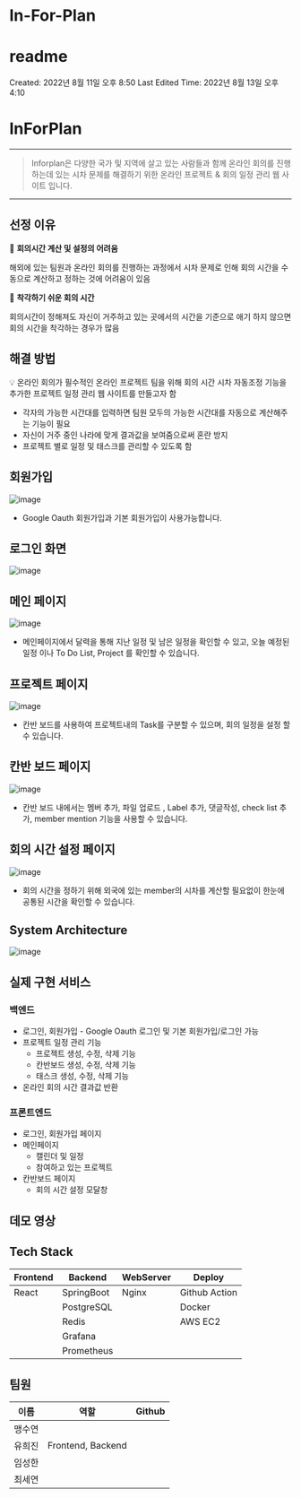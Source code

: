 # In-For-Plan
# readme

Created: 2022년 8월 11일 오후 8:50
Last Edited Time: 2022년 8월 13일 오후 4:10

# InForPlan

---

> Inforplan은 다양한 국가 및 지역에 살고 있는 사람들과 함께 온라인 회의를 진행하는데 있는 시차 문제를 해결하기 위한 온라인 프로젝트 & 회의 일정 관리 웹 사이트 입니다.
> 

---

## 선정 이유

📍 **회의시간 계산 및 설정의 어려움**

해외에 있는 팀원과 온라인 회의를 진행하는 과정에서 시차 문제로 인해 회의 시간을 수동으로 계산하고 정하는 것에 어려움이 있음

📍 **착각하기 쉬운 회의 시간**

회의시간이 정해져도 자신이 거주하고 있는 곳에서의 시간을 기준으로 애기 하지 않으면 회의 시간을 착각하는 경우가 많음

## 해결 방법

💡 온라인 회의가 필수적인 온라인 프로젝트 팀을 위해 회의 시간 시차 자동조정 기능을 추가한 프로젝트 일정 관리 웹 사이트를 만들고자 함

- 각자의 가능한 시간대를 입력하면 팀원 모두의 가능한 시간대를 자동으로 계산해주는 기능이 필요
- 자신이 거주 중인 나라에 맞게 결과값을 보여줌으로써 혼란 방지
- 프로젝트 별로 일정 및 태스크를 관리할 수 있도록 함

## 회원가입

![image](https://user-images.githubusercontent.com/96467030/184610401-cc0e57c2-8588-42ef-a730-d75eb82cc458.png)

- Google Oauth 회원가입과 기본 회원가입이 사용가능합니다.

## 로그인 화면

![image](https://user-images.githubusercontent.com/96467030/184610437-2b1747c8-7878-4157-9eba-e36090ff12c3.png)

## 메인 페이지

![image](https://user-images.githubusercontent.com/96467030/184610477-b0ce142c-8e06-49bf-ad8a-2e153f260a10.png)

- 메인페이지에서 달력을 통해 지난 일정 및 남은 일정을 확인할 수 있고, 오늘 예정된 일정 이나 To Do List, Project 를 확인할 수 있습니다.

## 프로젝트 페이지

![image](https://user-images.githubusercontent.com/96467030/184610537-adbb3a83-20f0-447c-8faf-635c13362baa.png)

- 칸반 보드를 사용하여 프로젝트내의 Task를 구분할 수 있으며, 회의 일정을 설정 할 수 있습니다.

## 칸반 보드 페이지

![image](https://user-images.githubusercontent.com/96467030/184610590-b98f6138-86e3-4683-8048-a8905ef0fce1.png)

- 칸반 보드 내에서는 멤버 추가,  파일 업로드 , Label 추가, 댓글작성, check list 추가, member mention 기능을 사용할 수 있습니다.

## 회의 시간 설정 페이지

![image](https://user-images.githubusercontent.com/96467030/184610632-05eb2df0-6749-431c-9250-7f19d73a94d4.png)

- 회의 시간을 정하기 위해 외국에 있는 member의 시차를 계산할 필요없이 한눈에 공통된 시간을 확인할 수 있습니다.

## System Architecture

![image](https://user-images.githubusercontent.com/96467030/184610719-4121b941-097a-4bf0-8aca-3690eb89e9f8.png)

## 실제 구현 서비스

### 백엔드

- 로그인, 회원가입 - Google Oauth 로그인 및 기본 회원가입/로그인 가능
- 프로젝트 일정 관리 기능
    - 프로젝트 생성, 수정, 삭제 기능
    - 칸반보드 생성, 수정, 삭제 기능
    - 태스크 생성, 수정, 삭제 기능
- 온라인 회의 시간 결과값 반환

### 프론트엔드

- 로그인, 회원가입 페이지
- 메인페이지
    - 캘린더 및 일정
    - 참여하고 있는 프로젝트
- 칸반보드 페이지
    - 회의 시간 설정 모달창
    

## 데모 영상

## Tech Stack

| Frontend | Backend | WebServer | Deploy |
| --- | --- | --- | --- |
| React | SpringBoot | Nginx  | Github Action |
|  | PostgreSQL |  | Docker |
|  | Redis |  | AWS EC2 |
|  | Grafana |  |  |
|  | Prometheus |  |  |

## 팀원

| 이름  | 역할 | Github |
| --- | --- | --- |
| 맹수연  |  |  |
| 유희진 | Frontend, Backend |  |
| 임성한  |  |  |
| 최세연 |  |  |
